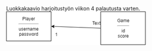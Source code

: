 Luokkakaavio harjoitustyön viikon 4 palautusta varten.  
![Luokkakaavio](https://github.com/joku-johku/ot-harjoitustyo3/blob/master/dokumentaatio/kuvat/kuva.png)

